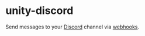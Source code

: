 # unity-discord
Send messages to your [Discord](https://discord.com) channel via [webhooks](https://discord.com/developers/docs/resources/webhook).
